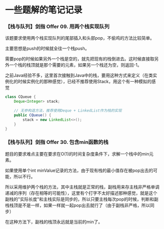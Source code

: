 # 一些题解的笔记记录

### 【栈与队列】剑指 Offer 09. 用两个栈实现队列
该题要求使用两个栈实现队列的尾部插入和头部pop，不偷鸡的方法比较简单。

主要思想是push的时候就全往一个栈push。

需要pop的时候如果另外一个栈是空的，就先把现有的栈倒进去。这时候直接取另外一个栈的栈顶就是那个需要的元素，如果另一个栈还为空，则返回-1。

之前Java经验不多，这里首次接触到Java中的栈，要用这种方式来定义（在类实例化的时候实例化的那种感觉），已经不推荐使用Stack，用这个有一种模拟的感觉

```java
class CQueue {
    Deque<Integer> stack;
    
    // 无参构造方法，推荐使用Deque + LinkedList作为栈的实现
    public CQueue() {
        stack = new LinkedList<>();
    }
}
```

### 【栈与队列】剑指 Offer 30. 包含min函数的栈
题目的要求难点主要在要求在O(1)的时间复杂度条件下，求解一个栈中的min元素。

如果使用单个int minValue记录的方法，由于现有栈的最小值存在被pop出去的可能，所以不行。

所以采用维护两个栈的方法，其中主栈就是正常的栈，副栈用来存主栈非严格单调递减的序列（存在相等的可能性），这里有个打字不太好描述那种感觉，就是这个副栈的"实际长度"和主栈实际是同步的，所以只要主栈每次pop的时候，判断和副栈栈顶是不是一样，如果一样就一起pop出去就行了（由于副栈非严格，所以同步）

在这种方法下，副栈的栈顶永远就是当前的min了。

